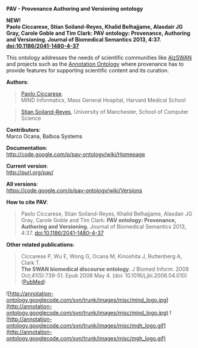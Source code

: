<b>PAV - Provenance Authoring and Versioning ontology</b>

<b>
NEW! <br />
Paolo Ciccarese, Stian Soiland-Reyes, Khalid Belhajjame, Alasdair JG Gray, Carole Goble and Tim Clark: <b>PAV ontology: Provenance, Authoring and Versioning.</b> Journal of Biomedical Semantics 2013, 4:37. <a href='http://dx.doi.org/10.1186/2041-1480-4-37'>doi:10.1186/2041-1480-4-37</a>
</b><br />


This ontology addresses the needs of scientific communities like [AlzSWAN](http://hypothesis.alzforum.org/) and projects such as the [Annotation Ontology](http://code.google.com/p/annotation-ontology/) where provenance has to provide features for supporting scientific content and its curation.

<b>Authors</b>:
<blockquote>
<a href='http://www.paolociccarese.info/'>Paolo Ciccarese</a>,<br>
MIND Informatics, Mass General Hospital, Harvard Medical School<br>
</blockquote>
<blockquote>
<a href='http://soiland-reyes.com/stian/work'>Stian Soiland-Reyes</a>, University of Manchester, School of Computer Science<br>
</blockquote>

<b>Contributors</b>:<br />
Marco Ocana, Balboa Systems

<b>Documentation</b>:<br />
http://code.google.com/p/pav-ontology/wiki/Homepage

<b>Current version</b>:<br />
http://purl.org/pav/

<b>All versions</b>:<br />
https://code.google.com/p/pav-ontology/wiki/Versions

<b>How to cite PAV</b>:
<blockquote>
Paolo Ciccarese, Stian Soiland-Reyes, Khalid Belhajjame, Alasdair JG Gray, Carole Goble and Tim Clark: <b>PAV ontology: Provenance, Authoring and Versioning.</b> Journal of Biomedical Semantics 2013, 4:37. <a href='http://dx.doi.org/10.1186/2041-1480-4-37'>doi:10.1186/2041-1480-4-37</a>
</blockquote>

<b>Other related publications</b>:
<blockquote>
Ciccarese P, Wu E, Wong G, Ocana M, Kinoshita J, Ruttenberg A, Clark T.<br>
<b>The SWAN biomedical discourse ontology.</b>
J Biomed Inform. 2008 Oct;41(5):739-51. Epub 2008 May 4. (doi: 10.1016/j.jbi.2008.04.010) (<a href='http://www.ncbi.nlm.nih.gov/pubmed/18583197'>PubMed</a>)<br>
</blockquote>

![http://annotation-ontology.googlecode.com/svn/trunk/images/misc/mind_logo.jpg](http://annotation-ontology.googlecode.com/svn/trunk/images/misc/mind_logo.jpg)
![http://annotation-ontology.googlecode.com/svn/trunk/images/misc/mgh_logo.gif](http://annotation-ontology.googlecode.com/svn/trunk/images/misc/mgh_logo.gif)